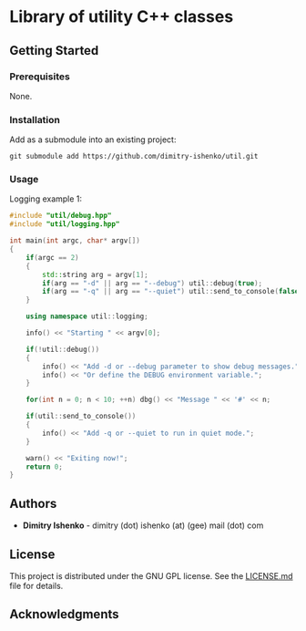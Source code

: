 # Library of utility C++ classes

## Getting Started

### Prerequisites

None.

### Installation

Add as a submodule into an existing project:
```
git submodule add https://github.com/dimitry-ishenko/util.git
```

### Usage

Logging example 1:
```c++
#include "util/debug.hpp"
#include "util/logging.hpp"

int main(int argc, char* argv[])
{
    if(argc == 2)
    {
        std::string arg = argv[1];
        if(arg == "-d" || arg == "--debug") util::debug(true);
        if(arg == "-q" || arg == "--quiet") util::send_to_console(false);
    }

    using namespace util::logging;

    info() << "Starting " << argv[0];

    if(!util::debug())
    {
        info() << "Add -d or --debug parameter to show debug messages.";
        info() << "Or define the DEBUG environment variable.";
    }

    for(int n = 0; n < 10; ++n) dbg() << "Message " << '#' << n;

    if(util::send_to_console())
    {
        info() << "Add -q or --quiet to run in quiet mode.";
    }

    warn() << "Exiting now!";
    return 0;
}
```

## Authors

* **Dimitry Ishenko** - dimitry (dot) ishenko (at) (gee) mail (dot) com

## License

This project is distributed under the GNU GPL license. See the
[LICENSE.md](LICENSE.md) file for details.

## Acknowledgments
